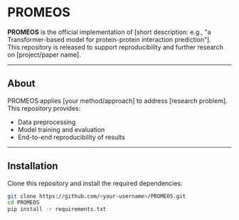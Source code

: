 # PROMEOS

**PROMEOS** is the official implementation of [short description: e.g., "a Transformer-based model for protein-protein interaction prediction"].  
This repository is released to support reproducibility and further research on [project/paper name].


---

## About
PROMEOS applies [your method/approach] to address [research problem].  
This repository provides:
- Data preprocessing
- Model training and evaluation
- End-to-end reproducibility of results

---

## Installation
Clone this repository and install the required dependencies:

```bash
git clone https://github.com/<your-username>/PROMEOS.git
cd PROMEOS
pip install -r requirements.txt
